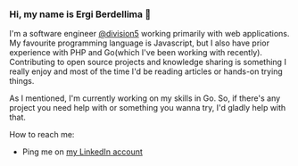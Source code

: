 ### Hi, my name is Ergi Berdellima 👋

I'm a software engineer [@division5](https://www.linkedin.com/company/division5/) working primarily with web applications. My favourite programming language is Javascript, but I also have prior experience with PHP and Go(which I've been working with recently). Contributing to open source projects and knowledge sharing is something I really enjoy and most of the time I'd be reading articles or hands-on trying things.

As I mentioned, I'm currently working on my skills in Go. So, if there's any project you need help with or something you wanna try, I'd gladly help with that.

How to reach me:
- Ping me on [my LinkedIn account](https://www.linkedin.com/in/ergi-berdellima/)
